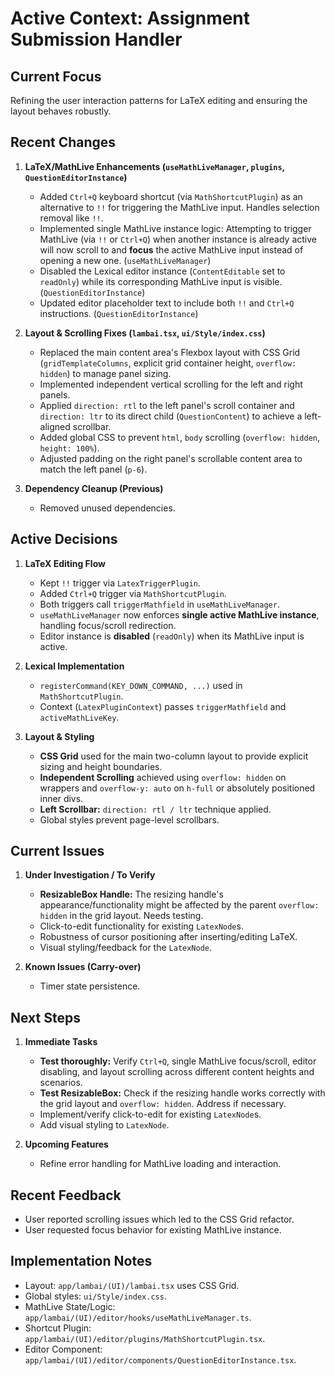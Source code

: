 # Active Context: Assignment Submission Handler

## Current Focus

Refining the user interaction patterns for LaTeX editing and ensuring the layout behaves robustly.

## Recent Changes

1.  **LaTeX/MathLive Enhancements (`useMathLiveManager`, `plugins`, `QuestionEditorInstance`)**

    - Added `Ctrl+Q` keyboard shortcut (via `MathShortcutPlugin`) as an alternative to `!!` for triggering the MathLive input. Handles selection removal like `!!`.
    - Implemented single MathLive instance logic: Attempting to trigger MathLive (via `!!` or `Ctrl+Q`) when another instance is already active will now scroll to and **focus** the active MathLive input instead of opening a new one. (`useMathLiveManager`)
    - Disabled the Lexical editor instance (`ContentEditable` set to `readOnly`) while its corresponding MathLive input is visible. (`QuestionEditorInstance`)
    - Updated editor placeholder text to include both `!!` and `Ctrl+Q` instructions. (`QuestionEditorInstance`)

2.  **Layout & Scrolling Fixes (`lambai.tsx`, `ui/Style/index.css`)**

    - Replaced the main content area's Flexbox layout with CSS Grid (`gridTemplateColumns`, explicit grid container height, `overflow: hidden`) to manage panel sizing.
    - Implemented independent vertical scrolling for the left and right panels.
    - Applied `direction: rtl` to the left panel's scroll container and `direction: ltr` to its direct child (`QuestionContent`) to achieve a left-aligned scrollbar.
    - Added global CSS to prevent `html`, `body` scrolling (`overflow: hidden`, `height: 100%`).
    - Adjusted padding on the right panel's scrollable content area to match the left panel (`p-6`).

3.  **Dependency Cleanup (Previous)**
    - Removed unused dependencies.

## Active Decisions

1.  **LaTeX Editing Flow**

    - Kept `!!` trigger via `LatexTriggerPlugin`.
    - Added `Ctrl+Q` trigger via `MathShortcutPlugin`.
    - Both triggers call `triggerMathfield` in `useMathLiveManager`.
    - `useMathLiveManager` now enforces **single active MathLive instance**, handling focus/scroll redirection.
    - Editor instance is **disabled** (`readOnly`) when its MathLive input is active.

2.  **Lexical Implementation**

    - `registerCommand(KEY_DOWN_COMMAND, ...)` used in `MathShortcutPlugin`.
    - Context (`LatexPluginContext`) passes `triggerMathfield` and `activeMathLiveKey`.

3.  **Layout & Styling**
    - **CSS Grid** used for the main two-column layout to provide explicit sizing and height boundaries.
    - **Independent Scrolling** achieved using `overflow: hidden` on wrappers and `overflow-y: auto` on `h-full` or absolutely positioned inner divs.
    - **Left Scrollbar:** `direction: rtl / ltr` technique applied.
    - Global styles prevent page-level scrollbars.

## Current Issues

1.  **Under Investigation / To Verify**

    - **ResizableBox Handle:** The resizing handle's appearance/functionality might be affected by the parent `overflow: hidden` in the grid layout. Needs testing.
    - Click-to-edit functionality for existing `LatexNode`s.
    - Robustness of cursor positioning after inserting/editing LaTeX.
    - Visual styling/feedback for the `LatexNode`.

2.  **Known Issues (Carry-over)**
    - Timer state persistence.

## Next Steps

1.  **Immediate Tasks**

    - **Test thoroughly:** Verify `Ctrl+Q`, single MathLive focus/scroll, editor disabling, and layout scrolling across different content heights and scenarios.
    - **Test ResizableBox:** Check if the resizing handle works correctly with the grid layout and `overflow: hidden`. Address if necessary.
    - Implement/verify click-to-edit for existing `LatexNode`s.
    - Add visual styling to `LatexNode`.

2.  **Upcoming Features**
    - Refine error handling for MathLive loading and interaction.

## Recent Feedback

- User reported scrolling issues which led to the CSS Grid refactor.
- User requested focus behavior for existing MathLive instance.

## Implementation Notes

- Layout: `app/lambai/(UI)/lambai.tsx` uses CSS Grid.
- Global styles: `ui/Style/index.css`.
- MathLive State/Logic: `app/lambai/(UI)/editor/hooks/useMathLiveManager.ts`.
- Shortcut Plugin: `app/lambai/(UI)/editor/plugins/MathShortcutPlugin.tsx`.
- Editor Component: `app/lambai/(UI)/editor/components/QuestionEditorInstance.tsx`.
